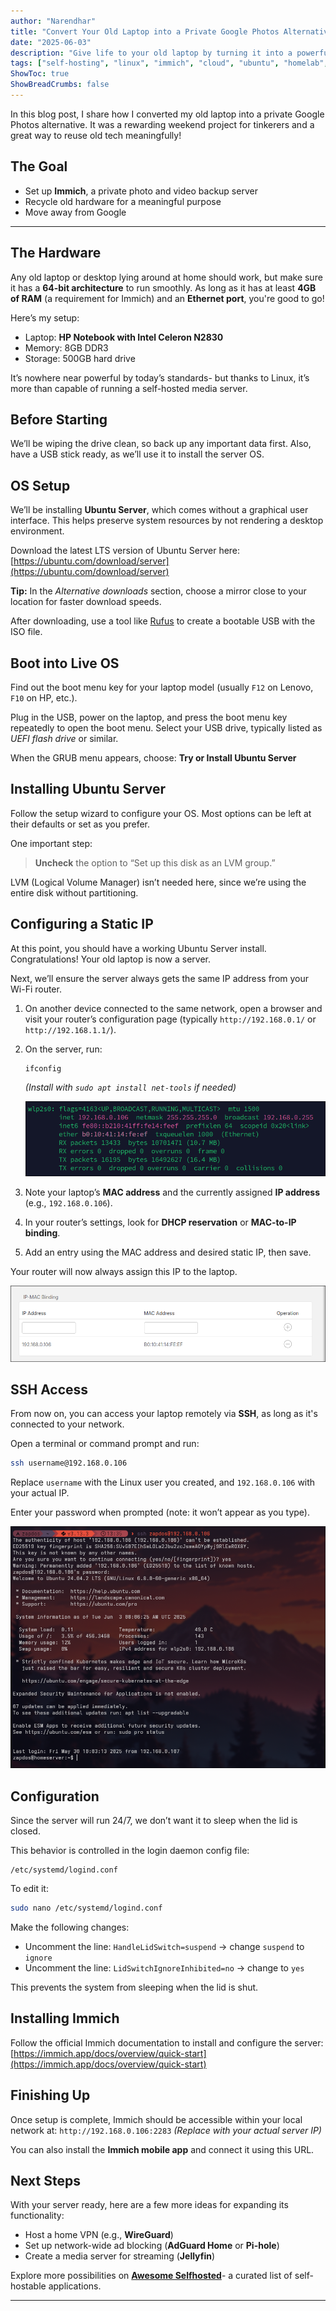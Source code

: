 ```yaml
---
author: "Narendhar"
title: "Convert Your Old Laptop into a Private Google Photos Alternative"
date: "2025-06-03"
description: "Give life to your old laptop by turning it into a powerful private photo and video server using Immich and Ubuntu Server."
tags: ["self-hosting", "linux", "immich", "cloud", "ubuntu", "homelab", "recycle-tech"]
ShowToc: true
ShowBreadCrumbs: false
---
```


In this blog post, I share how I converted my old laptop into a private Google Photos alternative. It was a rewarding weekend project for tinkerers and a great way to reuse old tech meaningfully!

## The Goal

* Set up **Immich**, a private photo and video backup server
* Recycle old hardware for a meaningful purpose
* Move away from Google

---

## The Hardware

Any old laptop or desktop lying around at home should work, but make sure it has a **64-bit architecture** to run smoothly. As long as it has at least **4GB of RAM** (a requirement for Immich) and an **Ethernet port**, you're good to go!

Here’s my setup:

* Laptop: **HP Notebook with Intel Celeron N2830**
* Memory: 8GB DDR3
* Storage: 500GB hard drive

It’s nowhere near powerful by today’s standards- but thanks to Linux, it’s more than capable of running a self-hosted media server.

## Before Starting

We’ll be wiping the drive clean, so back up any important data first. Also, have a USB stick ready, as we’ll use it to install the server OS.

## OS Setup

We’ll be installing **Ubuntu Server**, which comes without a graphical user interface. This helps preserve system resources by not rendering a desktop environment.

Download the latest LTS version of Ubuntu Server here:
[https://ubuntu.com/download/server](https://ubuntu.com/download/server)

**Tip:** In the *Alternative downloads* section, choose a mirror close to your location for faster download speeds.

After downloading, use a tool like [Rufus](https://rufus.ie/en/) to create a bootable USB with the ISO file.

## Boot into Live OS

Find out the boot menu key for your laptop model (usually `F12` on Lenovo, `F10` on HP, etc.).

Plug in the USB, power on the laptop, and press the boot menu key repeatedly to open the boot menu. Select your USB drive, typically listed as *UEFI flash drive* or similar.

When the GRUB menu appears, choose:
**Try or Install Ubuntu Server**

## Installing Ubuntu Server

Follow the setup wizard to configure your OS. Most options can be left at their defaults or set as you prefer.

One important step:

> **Uncheck** the option to “Set up this disk as an LVM group.”

LVM (Logical Volume Manager) isn’t needed here, since we’re using the entire disk without partitioning.

## Configuring a Static IP

At this point, you should have a working Ubuntu Server install.
Congratulations! Your old laptop is now a server.

Next, we’ll ensure the server always gets the same IP address from your Wi-Fi router.

1. On another device connected to the same network, open a browser and visit your router’s configuration page (typically `http://192.168.0.1/` or `http://192.168.1.1/`).

2. On the server, run:

   ```bash
   ifconfig
   ```

   *(Install with `sudo apt install net-tools` if needed)*

   ![ifconfig example](images/iconfig_mac.png)

3. Note your laptop’s **MAC address** and the currently assigned **IP address** (e.g., `192.168.0.106`).

4. In your router’s settings, look for **DHCP reservation** or **MAC-to-IP binding**.

5. Add an entry using the MAC address and desired static IP, then save.

Your router will now always assign this IP to the laptop.

![mac ip binding](images/mac_binding.png)

## SSH Access

From now on, you can access your laptop remotely via **SSH**, as long as it's connected to your network.

Open a terminal or command prompt and run:

```bash
ssh username@192.168.0.106
```

Replace `username` with the Linux user you created, and `192.168.0.106` with your actual IP.

Enter your password when prompted (note: it won’t appear as you type).

![ssh login](images/ssh_login.png)

## Configuration

Since the server will run 24/7, we don’t want it to sleep when the lid is closed.

This behavior is controlled in the login daemon config file:

```
/etc/systemd/logind.conf
```

To edit it:

```bash
sudo nano /etc/systemd/logind.conf
```

Make the following changes:

* Uncomment the line:
  `HandleLidSwitch=suspend` → change `suspend` to `ignore`
* Uncomment the line:
  `LidSwitchIgnoreInhibited=no` → change to `yes`

This prevents the system from sleeping when the lid is shut.

## Installing Immich

Follow the official Immich documentation to install and configure the server:
[https://immich.app/docs/overview/quick-start](https://immich.app/docs/overview/quick-start)

## Finishing Up

Once setup is complete, Immich should be accessible within your local network at:
`http://192.168.0.106:2283`
*(Replace with your actual server IP)*

You can also install the **Immich mobile app** and connect it using this URL.

## Next Steps

With your server ready, here are a few more ideas for expanding its functionality:

* Host a home VPN (e.g., **WireGuard**)
* Set up network-wide ad blocking (**AdGuard Home** or **Pi-hole**)
* Create a media server for streaming (**Jellyfin**)

Explore more possibilities on **[Awesome Selfhosted](https://awesome-selfhosted.net/)**- a curated list of self-hostable applications.

---




